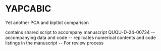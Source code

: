 # YAPCABIC
Yet another PCA and biptlot comparison

contains shared script to accompany manuscript QUQU-D-24-00734 
-- accompanying data and code
-- replicates numerical contents and code listings in the manuscript
-- For review process
